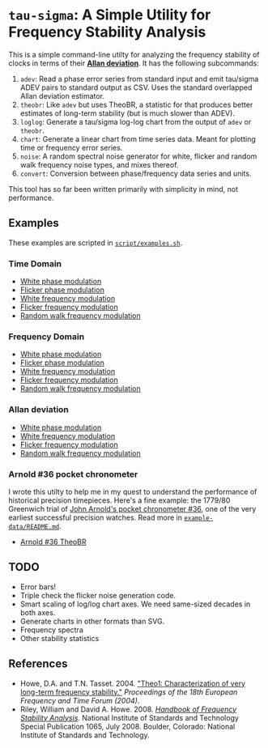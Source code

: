 # `tau-sigma`: A Simple Utility for Frequency Stability Analysis

This is a simple command-line utilty for analyzing the frequency
stability of clocks in terms of their
[**Allan deviation**](http://en.wikipedia.org/wiki/Allan_variance).
It has the following subcommands:

1. `adev`: Read a phase error series from standard input and emit
   tau/sigma ADEV pairs to standard output as CSV.  Uses the standard
   overlapped Allan deviation estimator.
2. `theobr`: Like `adev` but uses TheoBR, a statistic for that
   produces better estimates of long-term stability (but is much
   slower than ADEV).
3. `loglog`: Generate a tau/sigma log-log chart from the output of
   `adev` or `theobr`.
4. `chart`: Generate a linear chart from time series data.  Meant for
   plotting time or frequency error series.
5. `noise`: A random spectral noise generator for white, flicker and
   random walk frequency noise types, and mixes thereof.
6. `convert`: Conversion between phase/frequency data series and units.

This tool has so far been written primarily with simplicity in mind,
not performance.


## Examples

These examples are scripted in [`script/examples.sh`](script/examples.sh).


### Time Domain

* [White phase modulation](images/wpm_phase.svg)
* [Flicker phase modulation](images/fpm_phase.svg)
* [White frequency modulation](images/wfm_phase.svg)
* [Flicker frequency modulation](images/ffm_phase.svg)
* [Random walk frequency modulation](images/rwfm_frequency.svg)


### Frequency Domain

* [White phase modulation](images/wpm_frequency.svg)
* [Flicker phase modulation](images/fpm_frequency.svg)
* [White frequency modulation](images/wfm_frequency.svg)
* [Flicker frequency modulation](images/ffm_frequency.svg)
* [Random walk frequency modulation](images/rwfm_frequency.svg)


### Allan deviation

* [White phase modulation](images/wpm_adev.svg)
* [White frequency modulation](images/wfm_adev.svg)
* [Flicker frequency modulation](images/ffm_adev.svg)
* [Random walk frequency modulation](images/rwfm_adev.svg)

### Arnold #36 pocket chronometer

I wrote this utilty to help me in my quest to understand the
performance of historical precision timepieces.  Here's a fine
example: the 1779/80 Greenwich trial of
[John Arnold's pocket chronometer #36](http://collections.rmg.co.uk/collections/objects/207131.html),
one of the very earliest successful precision watches.  Read more in
[`example-data/README.md`](example-data/README.md).

* [Arnold #36 TheoBR](images/arnold36_theobr.svg)


## TODO

* Error bars!
* Triple check the flicker noise generation code.
* Smart scaling of log/log chart axes.  We need same-sized decades in
  both axes.
* Generate charts in other formats than SVG.
* Frequency spectra
* Other stability statistics


## References

* Howe, D.A. and T.N. Tasset.  2004.
  ["Theo1: Characterization of very long-term frequency stability."](http://tf.nist.gov/timefreq/general/pdf/1990.pdf)
  *Proceedings of the 18th European Frequency and Time Forum (2004)*.
* Riley, William and David A. Howe.  2008.
  [*Handbook of Frequency Stability Analysis*](http://tf.nist.gov/general/pdf/2220.pdf).
  National Institute of Standards and Technology Special Publication
  1065, July 2008. Boulder, Colorado: National Institute of Standards
  and Technology.
